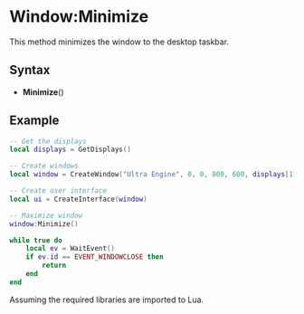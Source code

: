 # Window:Minimize

This method minimizes the window to the desktop taskbar.

## Syntax

- **Minimize**()

## Example

```lua
-- Get the displays
local displays = GetDisplays()

-- Create windows
local window = CreateWindow("Ultra Engine", 0, 0, 800, 600, displays[1], WINDOW_TITLEBAR | WINDOW_RESIZABLE)

-- Create user interface
local ui = CreateInterface(window)

-- Maximize window
window:Minimize()

while true do
    local ev = WaitEvent()
    if ev.id == EVENT_WINDOWCLOSE then
        return
    end
end
```

Assuming the required libraries are imported to Lua.
